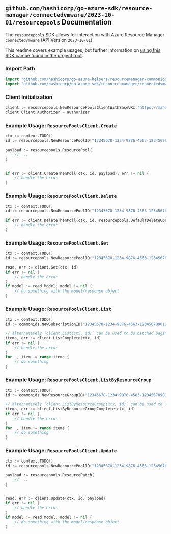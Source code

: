 
## `github.com/hashicorp/go-azure-sdk/resource-manager/connectedvmware/2023-10-01/resourcepools` Documentation

The `resourcepools` SDK allows for interaction with Azure Resource Manager `connectedvmware` (API Version `2023-10-01`).

This readme covers example usages, but further information on [using this SDK can be found in the project root](https://github.com/hashicorp/go-azure-sdk/tree/main/docs).

### Import Path

```go
import "github.com/hashicorp/go-azure-helpers/resourcemanager/commonids"
import "github.com/hashicorp/go-azure-sdk/resource-manager/connectedvmware/2023-10-01/resourcepools"
```


### Client Initialization

```go
client := resourcepools.NewResourcePoolsClientWithBaseURI("https://management.azure.com")
client.Client.Authorizer = authorizer
```


### Example Usage: `ResourcePoolsClient.Create`

```go
ctx := context.TODO()
id := resourcepools.NewResourcePoolID("12345678-1234-9876-4563-123456789012", "example-resource-group", "resourcePoolValue")

payload := resourcepools.ResourcePool{
	// ...
}


if err := client.CreateThenPoll(ctx, id, payload); err != nil {
	// handle the error
}
```


### Example Usage: `ResourcePoolsClient.Delete`

```go
ctx := context.TODO()
id := resourcepools.NewResourcePoolID("12345678-1234-9876-4563-123456789012", "example-resource-group", "resourcePoolValue")

if err := client.DeleteThenPoll(ctx, id, resourcepools.DefaultDeleteOperationOptions()); err != nil {
	// handle the error
}
```


### Example Usage: `ResourcePoolsClient.Get`

```go
ctx := context.TODO()
id := resourcepools.NewResourcePoolID("12345678-1234-9876-4563-123456789012", "example-resource-group", "resourcePoolValue")

read, err := client.Get(ctx, id)
if err != nil {
	// handle the error
}
if model := read.Model; model != nil {
	// do something with the model/response object
}
```


### Example Usage: `ResourcePoolsClient.List`

```go
ctx := context.TODO()
id := commonids.NewSubscriptionID("12345678-1234-9876-4563-123456789012")

// alternatively `client.List(ctx, id)` can be used to do batched pagination
items, err := client.ListComplete(ctx, id)
if err != nil {
	// handle the error
}
for _, item := range items {
	// do something
}
```


### Example Usage: `ResourcePoolsClient.ListByResourceGroup`

```go
ctx := context.TODO()
id := commonids.NewResourceGroupID("12345678-1234-9876-4563-123456789012", "example-resource-group")

// alternatively `client.ListByResourceGroup(ctx, id)` can be used to do batched pagination
items, err := client.ListByResourceGroupComplete(ctx, id)
if err != nil {
	// handle the error
}
for _, item := range items {
	// do something
}
```


### Example Usage: `ResourcePoolsClient.Update`

```go
ctx := context.TODO()
id := resourcepools.NewResourcePoolID("12345678-1234-9876-4563-123456789012", "example-resource-group", "resourcePoolValue")

payload := resourcepools.ResourcePatch{
	// ...
}


read, err := client.Update(ctx, id, payload)
if err != nil {
	// handle the error
}
if model := read.Model; model != nil {
	// do something with the model/response object
}
```
